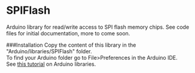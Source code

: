 SPIFlash
========

Arduino library for read/write access to SPI flash memory chips.
See code files for initial documentation, more to come soon.

###Installation
Copy the content of this library in the "Arduino/libraries/SPIFlash" folder.
<br />
To find your Arduino folder go to File>Preferences in the Arduino IDE.
<br/>
See [this tutorial](http://learn.adafruit.com/arduino-tips-tricks-and-techniques/arduino-libraries) on Arduino libraries.
